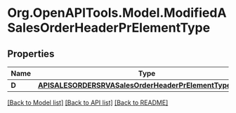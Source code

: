 # Org.OpenAPITools.Model.ModifiedASalesOrderHeaderPrElementType

## Properties

Name | Type | Description | Notes
------------ | ------------- | ------------- | -------------
**D** | [**APISALESORDERSRVASalesOrderHeaderPrElementTypeUpdate**](APISALESORDERSRVASalesOrderHeaderPrElementTypeUpdate.md) |  | [optional] 

[[Back to Model list]](../README.md#documentation-for-models) [[Back to API list]](../README.md#documentation-for-api-endpoints) [[Back to README]](../README.md)

